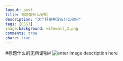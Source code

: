 ```yaml
---
layout: post
title: 标题取什么好呢
description: "这个好像并没有什么卵用"
tags: [CSS3]
image:background: witewall_3.png
comments: true
share: true
---
```

#标题什么的无所谓啦#
![enter image description here](http://ww3.sinaimg.cn/mw690/454e8231gw1f1lxd73ayjj20ku3bytzs.jpg)

